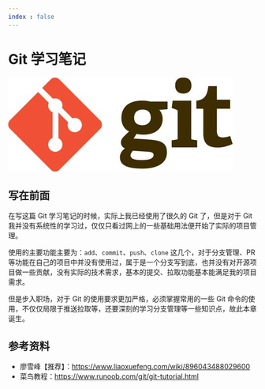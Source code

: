 ```yaml
---
index : false
---
```

# Git 学习笔记

![](../../../assets/readme/2024-04-02-22-34-42.png)

## 写在前面

在写这篇 Git 学习笔记的时候，实际上我已经使用了很久的 Git 了，但是对于 Git 我并没有系统性的学习过，仅仅只看过网上的一些基础用法便开始了实际的项目管理。

使用的主要功能主要为：`add`、`commit`、`push`、`clone` 这几个，对于分支管理、PR等功能在自己的项目中并没有使用过，属于是一个分支写到底，也并没有对开源项目做一些贡献，没有实际的技术需求，基本的提交、拉取功能基本能满足我的项目需求。

但是步入职场，对于 Git 的使用要求更加严格，必须掌握常用的一些 Git 命令的使用，不仅仅局限于推送拉取等，还要深刻的学习分支管理等一些知识点，故此本章诞生。

## 参考资料

- 廖雪峰【推荐】：https://www.liaoxuefeng.com/wiki/896043488029600
- 菜鸟教程：https://www.runoob.com/git/git-tutorial.html
